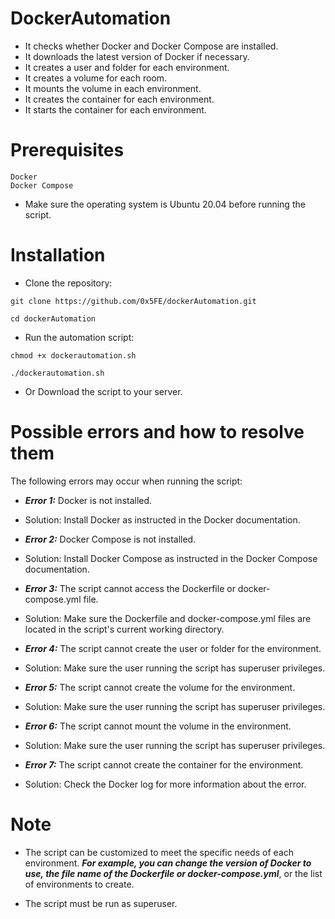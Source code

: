 # DockerAutomation

- It checks whether Docker and Docker Compose are installed.
- It downloads the latest version of Docker if necessary.
- It creates a user and folder for each environment.
- It creates a volume for each room.
- It mounts the volume in each environment.
- It creates the container for each environment.
- It starts the container for each environment.

# Prerequisites

    Docker
    Docker Compose

- Make sure the operating system is Ubuntu 20.04 before running the script.

# Installation

- Clone the repository:

`git clone https://github.com/0x5FE/dockerAutomation.git`

`cd dockerAutomation`

- Run the automation script:

`chmod +x dockerautomation.sh`

`./dockerautomation.sh`

- Or Download the script to your server.


# Possible errors and how to resolve them

The following errors may occur when running the script:

- ***Error 1:*** Docker is not installed.

- Solution: Install Docker as instructed in the Docker documentation.

- ***Error 2:*** Docker Compose is not installed.

- Solution: Install Docker Compose as instructed in the Docker Compose documentation.

- ***Error 3:*** The script cannot access the Dockerfile or docker-compose.yml file.

- Solution: Make sure the Dockerfile and docker-compose.yml files are located in the script's current working directory.

- ***Error 4:*** The script cannot create the user or folder for the environment.

- Solution: Make sure the user running the script has superuser privileges.

 - ***Error 5:*** The script cannot create the volume for the environment.

- Solution: Make sure the user running the script has superuser privileges.

- ***Error 6:*** The script cannot mount the volume in the environment.

- Solution: Make sure the user running the script has superuser privileges.

- ***Error 7:*** The script cannot create the container for the environment.

- Solution: Check the Docker log for more information about the error.
  
# Note


- The script can be customized to meet the specific needs of each environment. ***For example, you can change the version of Docker to use, the file name of the Dockerfile or docker-compose.yml***, or the list of environments to create.
  
- The script must be run as superuser.
